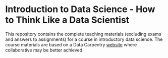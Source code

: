 # Introduction to Data Science - How to Think Like a Data Scientist

This repository contains the complete teaching materials (excluding exams and
answers to assignments) for a course in introductory data science. The course materials are based on a Data Carpentry [website](http://datacarpentry.org/semester-biology) where collaborative may be better achieved. 
